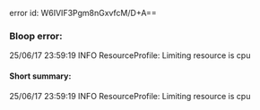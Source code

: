 error id: W6IVIF3Pgm8nGxvfcM/D+A==
### Bloop error:

25/06/17 23:59:19 INFO ResourceProfile: Limiting resource is cpu
#### Short summary: 

25/06/17 23:59:19 INFO ResourceProfile: Limiting resource is cpu